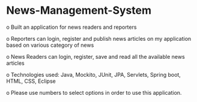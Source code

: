 # News-Management-System

o	Built an application for news readers and reporters

o	Reporters can login, register and publish news articles on my application based on various category of news

o	News Readers can login, register, save and read all the available news articles

o	Technologies used: Java, Mockito, JUnit, JPA, Servlets, Spring boot, HTML, CSS, Eclipse

o Please use numbers to select options in order to use this application.
